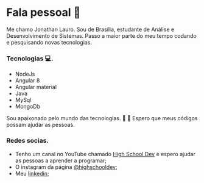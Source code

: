 # Fala pessoal 👋
Me chamo Jonathan Lauro. Sou de Brasília, estudante de Análise e Desenvolvimento de Sistemas. Passo a maior parte do meu tempo 
codando e pesquisando novas tecnologias.

### Tecnologias :computer:.

- NodeJs
- Angular 8
- Angular material
- Java
- MySql
- MongoDb

Sou apaixonado pelo mundo das tecnologias. :rocket: :robot:
Espero que meus códigos possam ajudar as pessoas.

<!--
**jonathanlauro/jonathanlauro** is a ✨ _special_ ✨ repository because its `README.md` (this file) appears on your GitHub profile.

Here are some ideas to get you started:

- 🔭 I’m currently working on ...
- 🌱 I’m currently learning ...
- 👯 I’m looking to collaborate on ...
- 🤔 I’m looking for help with ...
- 💬 Ask me about ...
- 📫 How to reach me: ...
- 😄 Pronouns: ...
- ⚡ Fun fact: ...
-->


### Redes socias.
- Tenho um canal no YouTube chamado [High School Dev](https://www.youtube.com/channel/UCJRXmf_Df6oifqyyLoQywsg?view_as=subscriber) 
e espero ajudar as pessoas a aprender a programar;
- O instagram da página [@highschooldev](https://www.instagram.com/highschooldev/);
- Meu [linkedin](https://www.linkedin.com/in/jonathan-lauro-6174a516a/);

 
